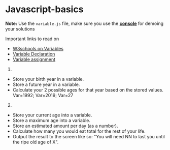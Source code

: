 # Javascript-basics

**Note:** Use the `variable.js` file, make sure you use the **[console](https://developers.google.com/web/tools/chrome-devtools/console/log)** for demoing your solutions

Important links to read on
- [W3schools on Variables](https://www.w3schools.com/js/js_variables.asp)
- [Variable Declaration](https://developer.mozilla.org/en-US/docs/Web/JavaScript/Guide/Grammar_and_types#Declarations)
- [Variable assignment](https://www.w3schools.com/js/js_assignment.asp)
1. 
- Store your birth year in a variable.
- Store a future year in a variable.
- Calculate your 2 possible ages for that year based on the stored values.
Var=1992;
Var=2019;
Var=27

2. 
- Store your current age into a variable.
- Store a maximum age into a variable.
- Store an estimated amount per day (as a number).
- Calculate how many you would eat total for the rest of your life.
- Output the result to the screen like so: "You will need NN to last you until the ripe old age of X".
